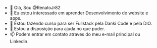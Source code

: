 - 👋 Olá, Sou @RenatoJr82
- 👀 Eu estou interessado em aprender  Desenvolvimento de website e apps.
- 🌱 Estou fazendo curso para ser Fullstack pela Danki Code e pela DIO.
- 💞️ Estou a disposição para ajuda no que puder.
- 📫 Podem entrar em contato atraves do meu e-mail principal ou Linkedin.

<!---
RenatoJr82/RenatoJr82 is a ✨ special ✨ repository because its `README.md` (this file) appears on your GitHub profile.
You can click the Preview link to take a look at your changes.
--->
